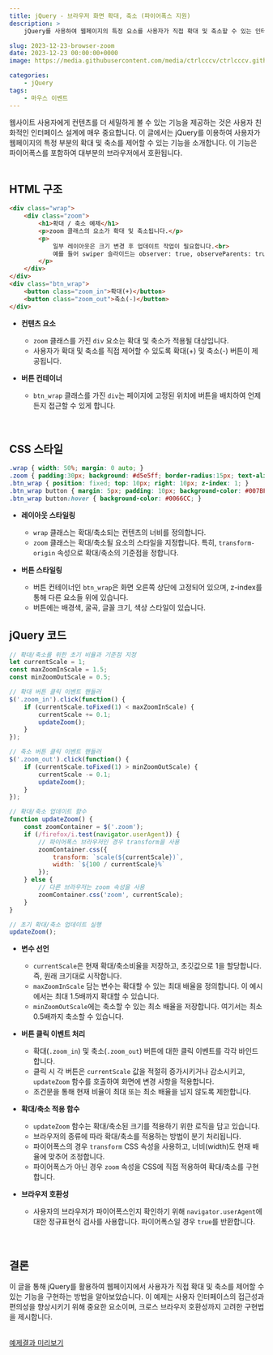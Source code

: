 ```yaml
---
title: jQuery - 브라우저 화면 확대, 축소 (파이어폭스 지원)
description: >  
    jQuery를 사용하여 웹페이지의 특정 요소를 사용자가 직접 확대 및 축소할 수 있는 인터랙션을 구현하고, 파이어폭스 브라우저를 포함한 다양한 브라우저에서 작동하는 코드에 대해 설명합니다.

slug: 2023-12-23-browser-zoom
date: 2023-12-23 00:00:00+0000
image: https://media.githubusercontent.com/media/ctrlcccv/ctrlcccv.github.io/master/assets/img/post/2023-12-23-browser-zoom.webp

categories:
    - jQuery
tags:
    - 마우스 이벤트
---
```

웹사이트 사용자에게 컨텐츠를 더 세밀하게 볼 수 있는 기능을 제공하는 것은 사용자 친화적인 인터페이스 설계에 매우 중요합니다. 이 글에서는 jQuery를 이용하여 사용자가 웹페이지의 특정 부분의 확대 및 축소를 제어할 수 있는 기능을 소개합니다. 이 기능은 파이어폭스를 포함하여 대부분의 브라우저에서 호환됩니다.  
<br>

## HTML 구조

```html
<div class="wrap">
    <div class="zoom">
        <h1>확대 / 축소 예제</h1>
        <p>zoom 클래스의 요소가 확대 및 축소됩니다.</p>
        <p>
            일부 레이아웃은 크기 변경 후 업데이트 작업이 필요합니다.<br>
            예를 들어 swiper 슬라이드는 observer: true, observeParents: true 옵션과 함께 사용해야 합니다.
        </p>
    </div>
</div>
<div class="btn_wrap">
    <button class="zoom_in">확대(+)</button>
    <button class="zoom_out">축소(-)</button>
</div>
```
* **컨텐츠 요소**
  * `zoom` 클래스를 가진 `div` 요소는 확대 및 축소가 적용될 대상입니다.
  * 사용자가 확대 및 축소를 직접 제어할 수 있도록 확대(+) 및 축소(-) 버튼이 제공됩니다.

* **버튼 컨테이너**
  * `btn_wrap` 클래스를 가진 `div`는 페이지에 고정된 위치에 버튼을 배치하여 언제든지 접근할 수 있게 합니다.  
<br>

## CSS 스타일
```css
.wrap { width: 50%; margin: 0 auto; }
.zoom { padding:30px; background: #d5e5ff; border-radius:15px; text-align: center; transform-origin: top left; word-break: keep-all; }
.btn_wrap { position: fixed; top: 10px; right: 10px; z-index: 1; }
.btn_wrap button { margin: 5px; padding: 10px; background-color: #007BFF; border: none; border-radius: 5px; font-size: 16px; color: #fff; cursor: pointer; }
.btn_wrap button:hover { background-color: #0066CC; }
```
* **레이아웃 스타일링**
  * `wrap` 클래스는 확대/축소되는 컨텐츠의 너비를 정의합니다.
  * `zoom` 클래스는 확대/축소될 요소의 스타일을 지정합니다. 특히, `transform-origin` 속성으로 확대/축소의 기준점을 정합니다.

* **버튼 스타일링**
  * 버튼 컨테이너인 `btn_wrap`은 화면 오른쪽 상단에 고정되어 있으며, z-index를 통해 다른 요소들 위에 있습니다.
  * 버튼에는 배경색, 굴곡, 글꼴 크기, 색상 스타일이 있습니다.   

<script async src="https://pagead2.googlesyndication.com/pagead/js/adsbygoogle.js?client=ca-pub-8535540836842352" crossorigin="anonymous"></script>
<ins class="adsbygoogle"
     style="display:block; text-align:center;"
     data-ad-layout="in-article"
     data-ad-format="fluid"
     data-ad-client="ca-pub-8535540836842352"
     data-ad-slot="2974559225"></ins>
<script>
     (adsbygoogle = window.adsbygoogle || []).push({});
</script>

## jQuery 코드
```js
// 확대/축소를 위한 초기 비율과 기준점 지정
let currentScale = 1;
const maxZoomInScale = 1.5;
const minZoomOutScale = 0.5;

// 확대 버튼 클릭 이벤트 핸들러
$('.zoom_in').click(function() {
    if (currentScale.toFixed(1) < maxZoomInScale) {
        currentScale += 0.1;
        updateZoom();
    }
});

// 축소 버튼 클릭 이벤트 핸들러
$('.zoom_out').click(function() {
    if (currentScale.toFixed(1) > minZoomOutScale) {
        currentScale -= 0.1;
        updateZoom();
    }
});

// 확대/축소 업데이트 함수
function updateZoom() {
    const zoomContainer = $('.zoom');
    if (/firefox/i.test(navigator.userAgent)) {
        // 파이어폭스 브라우저인 경우 transform을 사용
        zoomContainer.css({
            transform: `scale(${currentScale})`,
            width: `${100 / currentScale}%`
        });
    } else {
        // 다른 브라우저는 zoom 속성을 사용
        zoomContainer.css('zoom', currentScale);
    }
}

// 초기 확대/축소 업데이트 실행
updateZoom();
```
* **변수 선언**
  - `currentScale`은 현재 확대/축소비율을 저장하고, 초깃값으로 1을 할당합니다. 즉, 원래 크기대로 시작합니다.
  - `maxZoomInScale` 담는 변수는 확대할 수 있는 최대 배율을 정의합니다. 이 예시에서는 최대 1.5배까지 확대할 수 있습니다.
  - `minZoomOutScale`에는 축소할 수 있는 최소 배율을 저장합니다. 여기서는 최소 0.5배까지 축소할 수 있습니다.
  
* **버튼 클릭 이벤트 처리**
  - 확대(`.zoom_in`) 및 축소(`.zoom_out`) 버튼에 대한 클릭 이벤트를 각각 바인드합니다.
  - 클릭 시 각 버튼은 `currentScale` 값을 적절히 증가시키거나 감소시키고, `updateZoom` 함수를 호출하여 화면에 변경 사항을 적용합니다.
  - 조건문을 통해 현재 비율이 최대 또는 최소 배율을 넘지 않도록 제한합니다.

* **확대/축소 적용 함수**
  - `updateZoom` 함수는 확대/축소된 크기를 적용하기 위한 로직을 담고 있습니다.
  - 브라우저의 종류에 따라 확대/축소를 적용하는 방법이 분기 처리됩니다.
  - 파이어폭스의 경우 `transform` CSS 속성을 사용하고, 너비(width)도 현재 배율에 맞추어 조정합니다.
  - 파이어폭스가 아닌 경우 `zoom` 속성을 CSS에 직접 적용하여 확대/축소를 구현합니다.

* **브라우저 호환성**
  - 사용자의 브라우저가 파이어폭스인지 확인하기 위해 `navigator.userAgent`에 대한 정규표현식 검사를 사용합니다. 파이어폭스일 경우 `true`를 반환합니다.  
<br>


## 결론
이 글을 통해 jQuery를 활용하여 웹페이지에서 사용자가 직접 확대 및 축소를 제어할 수 있는 기능을 구현하는 방법을 알아보았습니다. 이 예제는 사용자 인터페이스의 접근성과 편의성을 향상시키기 위해 중요한 요소이며, 크로스 브라우저 호환성까지 고려한 구현법을 제시합니다.  
<br>

<div class="btn_wrap">
    <a target="_blank" href="https://ctrlcccv.github.io/ctrlcccv-demo/2023-12-23-browser-zoom/">예제결과 미리보기</a>
</div>